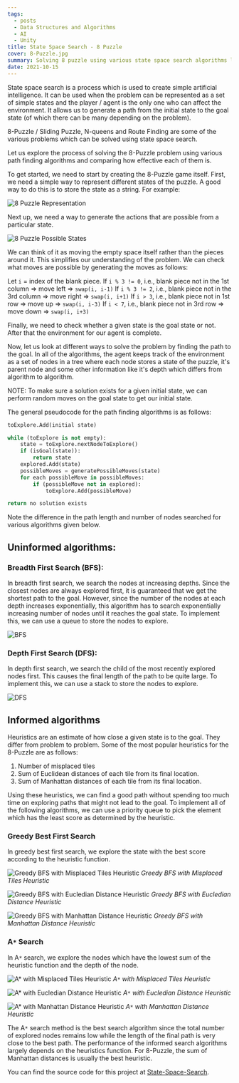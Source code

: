 ```yaml
---
tags:
  - posts
  - Data Structures and Algorithms
  - AI
  - Unity
title: State Space Search - 8 Puzzle
cover: 8-Puzzle.jpg
summary: Solving 8 puzzle using various state space search algorithms like A*, BFS, DFS, etc.
date: 2021-10-15
---
```


State space search is a process which is used to create simple artificial intelligence. It can be used when the problem can be represented as a set of simple states and the player / agent is the only one who can affect the environment. It allows us to generate a path from the initial state to the goal state (of which there can be many depending on the problem).

8-Puzzle / Sliding Puzzle, N-queens and Route Finding are some of the various problems which can be solved using state space search.

Let us explore the process of solving the 8-Puzzle problem using various path finding algorithms and comparing how effective each of them is.

To get started, we need to start by creating the 8-Puzzle game itself.
First, we need a simple way to represent different states of the puzzle. A good way to do this is to store the state as a string. For example:

![8 Puzzle Representation](/images/8-Puzzle-Representation.png)

Next up, we need a way to generate the actions that are possible from a particular state.

![8 Puzzle Possible States](/images/8-Puzzle-Possible-States.png)

We can  think of it as moving the empty space itself rather than the pieces around it. This simplifies our understanding of the problem. We can check what moves are possible by generating the moves as follows:

Let `i` = index of the blank piece.
If `i % 3 != 0`, i.e., blank piece not in the 1st column => move left => `swap(i, i-1)`
If `i % 3 != 2`, i.e., blank piece not in the 3rd column => move right => `swap(i, i+1)`
If `i > 3`, i.e., blank piece not in 1st row => move up => `swap(i, i-3)`
If `i < 7`, i.e., blank piece not in 3rd row => move down => `swap(i, i+3)`

Finally, we need to check whether a given state is the goal state or not. After that the environment for our agent is complete.

Now, let us look at different ways to solve the problem by finding the path to the goal. In all of the algorithms, the agent keeps track of the environment as a set of nodes in a tree where each node stores a state of the puzzle, it's parent node and some other information like it's depth which differs from algorithm to algorithm.

NOTE: To make sure a solution exists for a given initial state, we can perform random moves on the goal state to get our initial state.

The general pseudocode for the path finding algorithms is as follows:

```python
toExplore.Add(initial state)

while (toExplore is not empty):
    state = toExplore.nextNodeToExplore()
    if (isGoal(state)):
        return state
    explored.Add(state)
    possibleMoves = generatePossibleMoves(state)
    for each possibleMove in possibleMoves:
        if (possibleMove not in explored):
            toExplore.Add(possibleMove)

return no solution exists
```

Note the difference in the path length and number of nodes searched for various algorithms given below.

## Uninformed algorithms:

### Breadth First Search (BFS):

In breadth first search, we search the nodes at increasing depths. Since the closest nodes are always explored first, it is guaranteed that we get the shortest path to the goal. However, since the number of the nodes at each depth increases exponentially, this algorithm has to search exponentially increasing number of nodes until it reaches the goal state. To implement this, we can use a queue to store the nodes to explore.

![BFS](/images/BFS.gif)

### Depth First Search (DFS):

In depth first search, we search the child of the most recently explored nodes first. This causes the final length of the path to be quite large. To implement this, we can use a stack to store the nodes to explore.

![DFS](/images/DFS.gif)

## Informed algorithms

Heuristics are an estimate of how close a given state is to the goal. They differ from problem to problem. Some of the most popular heuristics for the 8-Puzzle are as follows:

1. Number of misplaced tiles
2. Sum of Euclidean distances of each tile from its final location.
3. Sum of Manhattan distances of each tile from its final location.

Using these heuristics, we can find a good path without spending too much time on exploring paths that might not lead to the goal. To implement all of the following algorithms, we can use a priority queue to pick the element which has the least score as determined by the heuristic.

### Greedy Best First Search

In greedy best first search, we explore the state with the best score according to the heuristic function.

![Greedy BFS with Misplaced Tiles Heuristic](/images/Greedy-Misplaced-Tiles.gif)
*Greedy BFS with Misplaced Tiles Heuristic*

![Greedy BFS with Eucledian Distance Heuristic](/images/Greedy-Eucledian-Distance.gif)
*Greedy BFS with Eucledian Distance Heuristic*

![Greedy BFS with Manhattan Distance Heuristic](/images/Greedy-Manhattan-Distance.gif)
*Greedy BFS with Manhattan Distance Heuristic*

### A`*` Search

In A`*` search, we explore the nodes which have the lowest sum of the heuristic function and the depth of the node.

![A`*` with Misplaced Tiles Heuristic](/images/AStar-Misplaced-Tiles.gif)
*A`*` with Misplaced Tiles Heuristic*

![A`*` with Eucledian Distance Heuristic](/images/AStar-Eucledian-Distance.gif)
*A`*` with Eucledian Distance Heuristic*

![A`*` with Manhattan Distance Heuristic](/images/AStar-Manhattan-Distance.gif)
*A`*` with Manhattan Distance Heuristic*

The A`*` search method is the best search algorithm since the total number of explored nodes remains low while the length of the final path is very close to the best path. The performance of the informed search algorithms largely depends on the heuristics function. For 8-Puzzle, the sum of Manhattan distances is usually the best heuristic.

You can find the source code for this project at [State-Space-Search](https://github.com/satwik-kambham/State-Space-Search).
